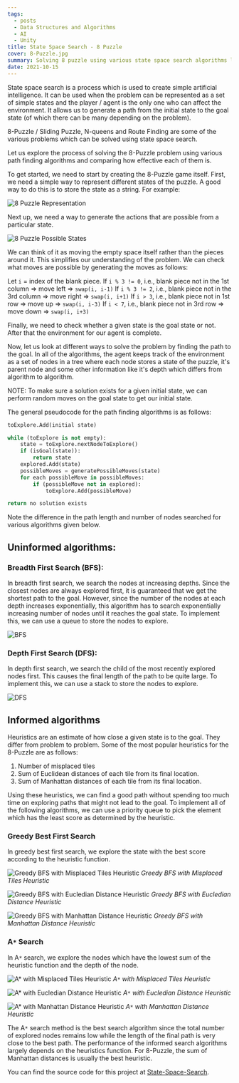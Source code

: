 ```yaml
---
tags:
  - posts
  - Data Structures and Algorithms
  - AI
  - Unity
title: State Space Search - 8 Puzzle
cover: 8-Puzzle.jpg
summary: Solving 8 puzzle using various state space search algorithms like A*, BFS, DFS, etc.
date: 2021-10-15
---
```


State space search is a process which is used to create simple artificial intelligence. It can be used when the problem can be represented as a set of simple states and the player / agent is the only one who can affect the environment. It allows us to generate a path from the initial state to the goal state (of which there can be many depending on the problem).

8-Puzzle / Sliding Puzzle, N-queens and Route Finding are some of the various problems which can be solved using state space search.

Let us explore the process of solving the 8-Puzzle problem using various path finding algorithms and comparing how effective each of them is.

To get started, we need to start by creating the 8-Puzzle game itself.
First, we need a simple way to represent different states of the puzzle. A good way to do this is to store the state as a string. For example:

![8 Puzzle Representation](/images/8-Puzzle-Representation.png)

Next up, we need a way to generate the actions that are possible from a particular state.

![8 Puzzle Possible States](/images/8-Puzzle-Possible-States.png)

We can  think of it as moving the empty space itself rather than the pieces around it. This simplifies our understanding of the problem. We can check what moves are possible by generating the moves as follows:

Let `i` = index of the blank piece.
If `i % 3 != 0`, i.e., blank piece not in the 1st column => move left => `swap(i, i-1)`
If `i % 3 != 2`, i.e., blank piece not in the 3rd column => move right => `swap(i, i+1)`
If `i > 3`, i.e., blank piece not in 1st row => move up => `swap(i, i-3)`
If `i < 7`, i.e., blank piece not in 3rd row => move down => `swap(i, i+3)`

Finally, we need to check whether a given state is the goal state or not. After that the environment for our agent is complete.

Now, let us look at different ways to solve the problem by finding the path to the goal. In all of the algorithms, the agent keeps track of the environment as a set of nodes in a tree where each node stores a state of the puzzle, it's parent node and some other information like it's depth which differs from algorithm to algorithm.

NOTE: To make sure a solution exists for a given initial state, we can perform random moves on the goal state to get our initial state.

The general pseudocode for the path finding algorithms is as follows:

```python
toExplore.Add(initial state)

while (toExplore is not empty):
    state = toExplore.nextNodeToExplore()
    if (isGoal(state)):
        return state
    explored.Add(state)
    possibleMoves = generatePossibleMoves(state)
    for each possibleMove in possibleMoves:
        if (possibleMove not in explored):
            toExplore.Add(possibleMove)

return no solution exists
```

Note the difference in the path length and number of nodes searched for various algorithms given below.

## Uninformed algorithms:

### Breadth First Search (BFS):

In breadth first search, we search the nodes at increasing depths. Since the closest nodes are always explored first, it is guaranteed that we get the shortest path to the goal. However, since the number of the nodes at each depth increases exponentially, this algorithm has to search exponentially increasing number of nodes until it reaches the goal state. To implement this, we can use a queue to store the nodes to explore.

![BFS](/images/BFS.gif)

### Depth First Search (DFS):

In depth first search, we search the child of the most recently explored nodes first. This causes the final length of the path to be quite large. To implement this, we can use a stack to store the nodes to explore.

![DFS](/images/DFS.gif)

## Informed algorithms

Heuristics are an estimate of how close a given state is to the goal. They differ from problem to problem. Some of the most popular heuristics for the 8-Puzzle are as follows:

1. Number of misplaced tiles
2. Sum of Euclidean distances of each tile from its final location.
3. Sum of Manhattan distances of each tile from its final location.

Using these heuristics, we can find a good path without spending too much time on exploring paths that might not lead to the goal. To implement all of the following algorithms, we can use a priority queue to pick the element which has the least score as determined by the heuristic.

### Greedy Best First Search

In greedy best first search, we explore the state with the best score according to the heuristic function.

![Greedy BFS with Misplaced Tiles Heuristic](/images/Greedy-Misplaced-Tiles.gif)
*Greedy BFS with Misplaced Tiles Heuristic*

![Greedy BFS with Eucledian Distance Heuristic](/images/Greedy-Eucledian-Distance.gif)
*Greedy BFS with Eucledian Distance Heuristic*

![Greedy BFS with Manhattan Distance Heuristic](/images/Greedy-Manhattan-Distance.gif)
*Greedy BFS with Manhattan Distance Heuristic*

### A`*` Search

In A`*` search, we explore the nodes which have the lowest sum of the heuristic function and the depth of the node.

![A`*` with Misplaced Tiles Heuristic](/images/AStar-Misplaced-Tiles.gif)
*A`*` with Misplaced Tiles Heuristic*

![A`*` with Eucledian Distance Heuristic](/images/AStar-Eucledian-Distance.gif)
*A`*` with Eucledian Distance Heuristic*

![A`*` with Manhattan Distance Heuristic](/images/AStar-Manhattan-Distance.gif)
*A`*` with Manhattan Distance Heuristic*

The A`*` search method is the best search algorithm since the total number of explored nodes remains low while the length of the final path is very close to the best path. The performance of the informed search algorithms largely depends on the heuristics function. For 8-Puzzle, the sum of Manhattan distances is usually the best heuristic.

You can find the source code for this project at [State-Space-Search](https://github.com/satwik-kambham/State-Space-Search).
